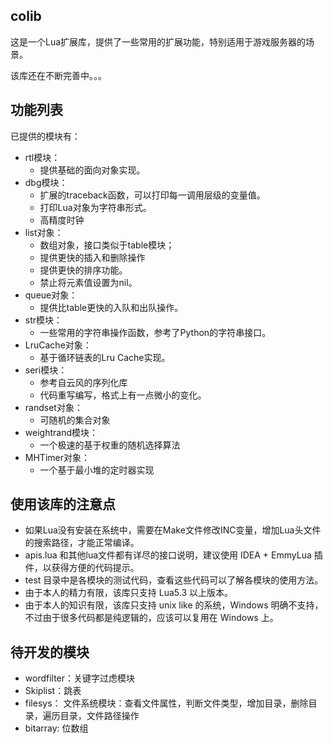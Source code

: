 ## colib

这是一个Lua扩展库，提供了一些常用的扩展功能，特别适用于游戏服务器的场景。

该库还在不断完善中。。。

## 功能列表

已提供的模块有：

- rtl模块：
	- 提供基础的面向对象实现。
- dbg模块：
	- 扩展的traceback函数，可以打印每一调用层级的变量值。
	- 打印Lua对象为字符串形式。
	- 高精度时钟
- list对象：
	- 数组对象，接口类似于table模块；
	- 提供更快的插入和删除操作
	- 提供更快的排序功能。
	- 禁止将元素值设置为nil。
- queue对象：
	- 提供比table更快的入队和出队操作。
- str模块：
	- 一些常用的字符串操作函数，参考了Python的字符串接口。
- LruCache对象：
	- 基于循环链表的Lru Cache实现。
- seri模块：
	- 参考自云风的序列化库
	- 代码重写编写，格式上有一点微小的变化。
- randset对象：
	- 可随机的集合对象
- weightrand模块：
	- 一个极速的基于权重的随机选择算法
- MHTimer对象：
    - 一个基于最小堆的定时器实现

## 使用该库的注意点

- 如果Lua没有安装在系统中，需要在Make文件修改INC变量，增加Lua头文件的搜索路径，才能正常编译。
- apis.lua 和其他lua文件都有详尽的接口说明，建议使用 IDEA + EmmyLua 插件，以获得方便的代码提示。
- test 目录中是各模块的测试代码，查看这些代码可以了解各模块的使用方法。
- 由于本人的精力有限，该库只支持 Lua5.3 以上版本。
- 由于本人的知识有限，该库只支持 unix like 的系统，Windows 明确不支持，不过由于很多代码都是纯逻辑的，应该可以复用在 Windows 上。

## 待开发的模块

- wordfilter：关键字过虑模块
- Skiplist：跳表
- filesys： 文件系统模块：查看文件属性，判断文件类型，增加目录，删除目录，遍历目录，文件路径操作
- bitarray: 位数组